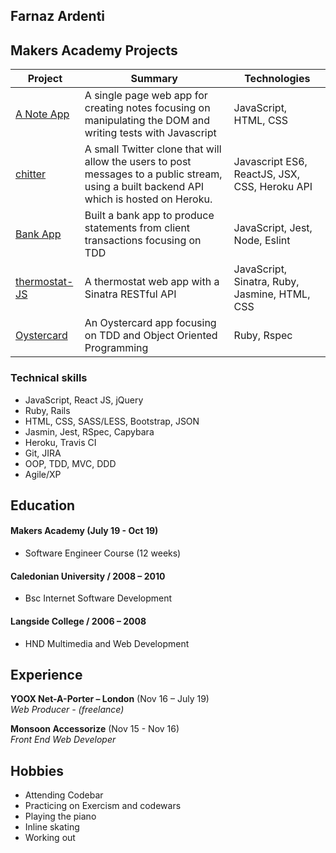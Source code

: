 ## Farnaz Ardenti

## <a name="makers_projects">Makers Academy Projects</a>
| Project | Summary | Technologies |
|----------|----------|----------|
| [A Note App](https://github.com/fardenti/notes-app-JS) | A single page web app for creating notes focusing on manipulating the DOM and writing tests with Javascript| JavaScript, HTML, CSS |
| [chitter](https://github.com/fardenti/frontend-api-challenge) | A small Twitter clone that will allow the users to post messages to a public stream, using a built backend API which is hosted on Heroku. | Javascript ES6, ReactJS, JSX, CSS, Heroku API |
| [Bank App](https://github.com/fardenti/Bank-js) | Built a bank app to produce statements from client transactions focusing on TDD | JavaScript, Jest, Node, Eslint |
| [thermostat-JS](https://github.com/fardenti/thermostat-js) | A thermostat web app with a Sinatra RESTful API | JavaScript, Sinatra, Ruby, Jasmine, HTML, CSS |
| [Oystercard](https://github.com/fardenti/oystercard) | An Oystercard app focusing on TDD and Object Oriented Programming| Ruby, Rspec|

### Technical skills

- JavaScript, React JS, jQuery
- Ruby, Rails
- HTML, CSS, SASS/LESS, Bootstrap, JSON
- Jasmin, Jest, RSpec, Capybara
- Heroku, Travis CI
- Git, JIRA
- OOP, TDD, MVC, DDD
- Agile/XP

## Education

#### Makers Academy (July 19 - Oct 19)
- Software Engineer Course (12 weeks)

#### Caledonian University / 2008 – 2010

- Bsc Internet Software Development

#### Langside College / 2006 – 2008

- HND Multimedia and Web Development


## Experience

**YOOX Net-A-Porter – London** (Nov 16 – July 19)    
*Web Producer - (freelance)*  

**Monsoon Accessorize** (Nov 15 - Nov 16)   
*Front End Web Developer*  


## Hobbies

- Attending Codebar
- Practicing on Exercism and codewars
- Playing the piano
- Inline skating
- Working out
